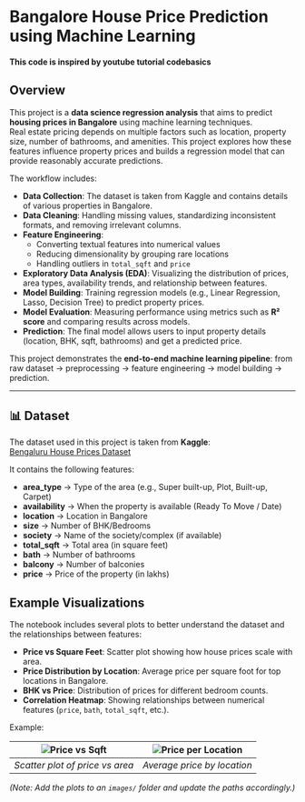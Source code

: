 # Bangalore House Price Prediction using Machine Learning
#### This code is inspired by youtube tutorial codebasics

## Overview
This project is a **data science regression analysis** that aims to predict **housing prices in Bangalore** using machine learning techniques.  
Real estate pricing depends on multiple factors such as location, property size, number of bathrooms, and amenities. This project explores how these features influence property prices and builds a regression model that can provide reasonably accurate predictions.  

The workflow includes:
- **Data Collection**: The dataset is taken from Kaggle and contains details of various properties in Bangalore.  
- **Data Cleaning**: Handling missing values, standardizing inconsistent formats, and removing irrelevant columns.  
- **Feature Engineering**:  
  - Converting textual features into numerical values  
  - Reducing dimensionality by grouping rare locations  
  - Handling outliers in `total_sqft` and `price`  
- **Exploratory Data Analysis (EDA)**: Visualizing the distribution of prices, area types, availability trends, and relationship between features.  
- **Model Building**: Training regression models (e.g., Linear Regression, Lasso, Decision Tree) to predict property prices.  
- **Model Evaluation**: Measuring performance using metrics such as **R² score** and comparing results across models.  
- **Prediction**: The final model allows users to input property details (location, BHK, sqft, bathrooms) and get a predicted price.  

This project demonstrates the **end-to-end machine learning pipeline**: from raw dataset → preprocessing → feature engineering → model building → prediction.



---

## 📊 Dataset
The dataset used in this project is taken from **Kaggle**:  
[Bengaluru House Prices Dataset](https://www.kaggle.com/datasets/amitabhajoy/bengaluru-house-price-data)

It contains the following features:

- **area_type** → Type of the area (e.g., Super built-up, Plot, Built-up, Carpet)  
- **availability** → When the property is available (Ready To Move / Date)  
- **location** → Location in Bangalore  
- **size** → Number of BHK/Bedrooms  
- **society** → Name of the society/complex (if available)  
- **total_sqft** → Total area (in square feet)  
- **bath** → Number of bathrooms  
- **balcony** → Number of balconies  
- **price** → Price of the property (in lakhs)  



## Example Visualizations

The notebook includes several plots to better understand the dataset and the relationships between features:

- **Price vs Square Feet**: Scatter plot showing how house prices scale with area.  
- **Price Distribution by Location**: Average price per square foot for top locations in Bangalore.  
- **BHK vs Price**: Distribution of prices for different bedroom counts.  
- **Correlation Heatmap**: Showing relationships between numerical features (`price`, `bath`, `total_sqft`, etc.).  

Example:  

| ![Price vs Sqft](images/price_sqft.png) | ![Price per Location](images/location_price.png) |
|------------------------------------------|--------------------------------------------------|
| *Scatter plot of price vs area*         | *Average price by location*                      |

*(Note: Add the plots to an `images/` folder and update the paths accordingly.)*


